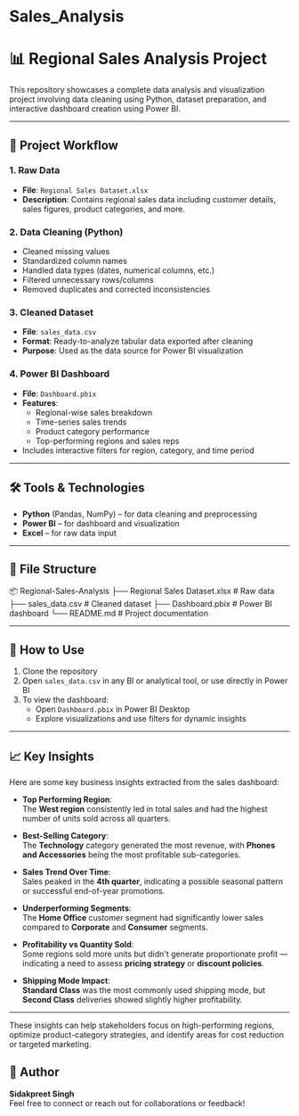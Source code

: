 # Sales_Analysis
# 📊 Regional Sales Analysis Project

This repository showcases a complete data analysis and visualization project involving data cleaning using Python, dataset preparation, and interactive dashboard creation using Power BI.

---

## 🔧 Project Workflow

### 1. Raw Data
- **File**: `Regional Sales Dataset.xlsx`  
- **Description**: Contains regional sales data including customer details, sales figures, product categories, and more.

### 2. Data Cleaning (Python)
- Cleaned missing values  
- Standardized column names  
- Handled data types (dates, numerical columns, etc.)  
- Filtered unnecessary rows/columns  
- Removed duplicates and corrected inconsistencies

### 3. Cleaned Dataset
- **File**: `sales_data.csv`  
- **Format**: Ready-to-analyze tabular data exported after cleaning  
- **Purpose**: Used as the data source for Power BI visualization

### 4. Power BI Dashboard
- **File**: `Dashboard.pbix`  
- **Features**:
  - Regional-wise sales breakdown
  - Time-series sales trends
  - Product category performance
  - Top-performing regions and sales reps
- Includes interactive filters for region, category, and time period

---

## 🛠 Tools & Technologies

- **Python** (Pandas, NumPy) – for data cleaning and preprocessing  
- **Power BI** – for dashboard and visualization  
- **Excel** – for raw data input

---

## 📁 File Structure
📦 Regional-Sales-Analysis
├── Regional Sales Dataset.xlsx # Raw data
├── sales_data.csv # Cleaned dataset
├── Dashboard.pbix # Power BI dashboard
└── README.md # Project documentation

---

## 📌 How to Use

1. Clone the repository  
2. Open `sales_data.csv` in any BI or analytical tool, or use directly in Power BI  
3. To view the dashboard:
   - Open `Dashboard.pbix` in Power BI Desktop  
   - Explore visualizations and use filters for dynamic insights

---
## 📈 Key Insights

Here are some key business insights extracted from the sales dashboard:

- **Top Performing Region**:  
  The **West region** consistently led in total sales and had the highest number of units sold across all quarters.

- **Best-Selling Category**:  
  The **Technology** category generated the most revenue, with **Phones and Accessories** being the most profitable sub-categories.

- **Sales Trend Over Time**:  
  Sales peaked in the **4th quarter**, indicating a possible seasonal pattern or successful end-of-year promotions.

- **Underperforming Segments**:  
  The **Home Office** customer segment had significantly lower sales compared to **Corporate** and **Consumer** segments.

- **Profitability vs Quantity Sold**:  
  Some regions sold more units but didn't generate proportionate profit — indicating a need to assess **pricing strategy** or **discount policies**.

- **Shipping Mode Impact**:  
  **Standard Class** was the most commonly used shipping mode, but **Second Class** deliveries showed slightly higher profitability.

---

These insights can help stakeholders focus on high-performing regions, optimize product-category strategies, and identify areas for cost reduction or targeted marketing.

## 📣 Author

**Sidakpreet Singh**  
Feel free to connect or reach out for collaborations or feedback!

